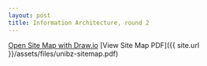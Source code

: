 ```yaml
---
layout: post
title: Information Architecture, round 2
---
```


[Open Site Map with Draw.io](https://drive.google.com/file/d/0B887Qh9ZJtRAOWxjQWRaaklpSmM/view?usp=sharing)
[View Site Map PDF]({{ site.url }}/assets/files/unibz-sitemap.pdf)